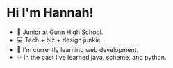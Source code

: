 # Hi I'm Hannah!


- 🎒 Junior at Gunn High School.
- 💻 Tech + biz + design junkie.
- 🌱 I'm currently learning web development.
- ✨ In the past I've learned java, scheme, and python.

<!-- This graphic has the same things except profile pic is included.
<img src="https://user-images.githubusercontent.com/63120066/95528990-9bdead80-098e-11eb-9c21-76bae1ac7634.png"> -->
